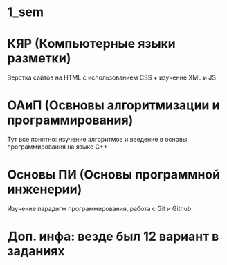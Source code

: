 # 1_sem 

# КЯР (Компьютерные языки разметки)
Верстка сайтов на HTML c использованием CSS + изучение XML и JS

# ОАиП (Освновы алгоритмизации и программирования) 
Тут все понятно: изучение алгоритмов и введение в основы программирования на языке С++

# Основы ПИ (Основы программной инженерии)
Изучение парадигм программирования, работа с Git и Github

# Доп. инфа: везде был 12 вариант в заданиях
